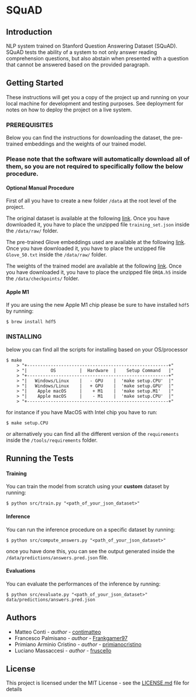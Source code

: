 # SQuAD

## Introduction

NLP system trained on Stanford Question Answering Dataset (SQuAD). SQuAD tests the ability of a system to not only answer reading comprehension questions, but also abstain when presented with a question that cannot be answered based on the provided paragraph.

## Getting Started

These instructions will get you a copy of the project up and running on your local machine for development and testing purposes. See deployment for notes on how to deploy the project on a live system.

### PREREQUISITES

Below you can find the instructions for downloading the dataset, the pre-trained embeddings and the weights of our trained model.

<!-- **Please note that the software will automatically download all of them, so you are not required to specifically follow the below procedure.** -->
<h3><b>Please note that the software will automatically download all of them, so you are not required to specifically follow the below procedure.</b></h3>

#### Optional Manual Procedure
First of all you have to create a new folder `/data` at the root level of the project.

The original dataset is available at the following [link](https://drive.google.com/file/d/19byT_6Hhx4Di1pzbd6bmxQ8sKwCSPhqg/view?usp=sharing). 
Once you have downloaded it, you have to place the unzipped file `training_set.json` inside the `/data/raw/` folder.

The pre-trained Glove embeddings used are available at the following [link](https://drive.google.com/file/d/15mTrPUQ4PAxfepzmRZfXNeKOJ3AubXrJ/view).
Once you have downloaded it, you have to place the unzipped file `Glove_50.txt` inside the `/data/raw/` folder.

The weights of the trained model are available at the following [link](https://drive.google.com/file/d/1mLDlYEV5kVY8vIqyQwm31AGpEs37-1fv/view?usp=sharing).
Once you have downloaded it, you have to place the unzipped file `DRQA.h5` inside the `/data/checkpoints/` folder.

#### Apple M1

If you are using the new Apple M1 chip please be sure to have installed `hdf5` by running:
```
$ brew install hdf5
```

### INSTALLING

below you can find all the scripts for installing based on your OS/processor
```
$ make
    > "+------------------------------------------------------+"
    > "|         OS         |  Hardware  |    Setup Command   |"
    > "+------------------------------------------------------+"
    > "|   Windows/Linux    |   - GPU    |  'make setup.CPU'  |"
    > "|   Windows/Linux    |   + GPU    |  'make setup.GPU'  |"
    > "|    Apple macOS     |    + M1    |  'make setup.M1'   |"
    > "|    Apple macOS     |    - M1    |  'make setup.CPU'  |"
    > "+------------------------------------------------------+"
```

for instance if you have MacOS with Intel chip you have to run:
```
$ make setup.CPU
```

or alternatively you can find all the different version of the `requirements` inside the `/tools/requirements` folder.

## Running the Tests

#### Training
You can train the model from scratch using your **custom** dataset by running:
```
$ python src/train.py "<path_of_your_json_dataset>"
```

#### Inference
You can run the inference procedure on a specific dataset by running:
```
$ python src/compute_answers.py "<path_of_your_json_dataset>"
```
once you have done this, you can see the output generated inside the `/data/predictions/answers.pred.json` file.

#### Evaluations
You can evaluate the performances of the inference by running:
```
$ python src/evaluate.py "<path_of_your_json_dataset>" data/predictions/answers.pred.json
```


<!-- ## Built With
* [Tensorflow](https://github.com/tensorflow/tensorflow) - Open Source ML Framework
* [Rosetta](https://github.com/acmeism/RosettaCodeData) - RosettaCode Dataset 
-->


## Authors

* Matteo Conti - *author* - [contimatteo](https://github.com/contimatteo)
* Francesco Palmisano - *author* - [Frankgamer97](https://github.com/Frankgamer97)
* Primiano Arminio Cristino - *author* - [primianocristino](https://github.com/primianocristino)
* Luciano Massaccesi - *author* - [fruscello](https://github.com/fruscello)


## License

This project is licensed under the MIT License - see the [LICENSE.md](LICENSE.md) file for details
